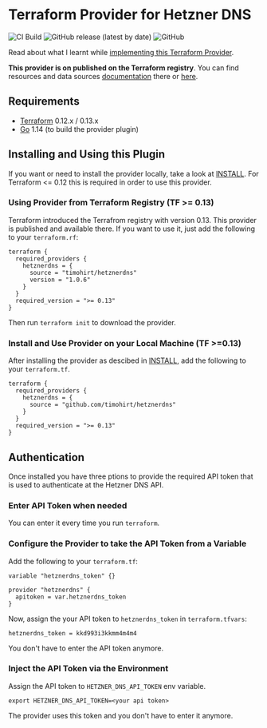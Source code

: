 # Terraform Provider for Hetzner DNS

![CI Build](https://github.com/timohirt/terraform-provider-hetznerdns/workflows/CI%20Build/badge.svg?branch=master)
![GitHub release (latest by date)](https://img.shields.io/github/v/release/timohirt/terraform-provider-hetznerdns)
![GitHub](https://img.shields.io/github/license/timohirt/terraform-provider-hetznerdns)

Read about what I learnt while [implementing this Terraform Provider](http://www.timohirt.de/blog/implementing-a-terraform-provider/).

**This provider is on published on the Terraform registry**. You can find resources
and data sources [documentation](https://registry.terraform.io/providers/timohirt/hetznerdns/latest/docs) there
or [here](docs).

## Requirements

- [Terraform](https://www.terraform.io/downloads.html) 0.12.x / 0.13.x
- [Go](https://golang.org/) 1.14 (to build the provider plugin)

## Installing and Using this Plugin

If you want or need to install the provider locally, take a look at
[INSTALL](./INSTALL.md). For Terraform <= 0.12 this is required in order
to use this provider.

### Using Provider from Terraform Registry (TF >= 0.13)

Terraform introduced the Terrafrom registry with version 0.13. This
provider is published and available there. If you want to use it, just
add the following to your `terraform.rf`:

```
terraform {
  required_providers {
    hetznerdns = {
      source = "timohirt/hetznerdns"
      version = "1.0.6"
    }
  }
  required_version = ">= 0.13"
}
```

Then run `terraform init` to download the provider.

### Install and Use Provider on your Local Machine (TF >=0.13)

After installing the provider as descibed in [INSTALL](./INSTALL.md), 
add the following to your `terraform.tf`.

```
terraform {
  required_providers {
    hetznerdns = {
      source = "github.com/timohirt/hetznerdns"
    }
  }
  required_version = ">= 0.13"
}
```

## Authentication

Once installed you have three ptions to provide the required API token that
is used to authenticate at the Hetzner DNS API.

### Enter API Token when needed

You can enter it every time you run `terraform`. 

### Configure the Provider to take the API Token from a Variable

Add the following to your `terraform.tf`:

```
variable "hetznerdns_token" {}

provider "hetznerdns" {
  apitoken = var.hetznerdns_token
}
```

Now, assign the your API token to `hetznerdns_token` in `terraform.tfvars`:

```
hetznerdns_token = kkd993i3kkmm4m4m4
```

You don't have to enter the API token anymore.

### Inject the API Token via the Environment

Assign the API token to `HETZNER_DNS_API_TOKEN` env variable.

```
export HETZNER_DNS_API_TOKEN=<your api token>
```

The provider uses this token and you don't have to enter it
anymore.
